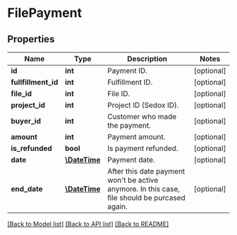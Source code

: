 # FilePayment

## Properties
Name | Type | Description | Notes
------------ | ------------- | ------------- | -------------
**id** | **int** | Payment ID. | [optional] 
**fullfillment_id** | **int** | Fulfillment ID. | [optional] 
**file_id** | **int** | File ID. | [optional] 
**project_id** | **int** | Project ID (Sedox ID). | [optional] 
**buyer_id** | **int** | Customer who made the payment. | [optional] 
**amount** | **int** | Payment amount. | [optional] 
**is_refunded** | **bool** | Is payment refunded. | [optional] 
**date** | [**\DateTime**](\DateTime.md) | Payment date. | [optional] 
**end_date** | [**\DateTime**](\DateTime.md) | After this date payment won&#x27;t be active anymore. In this case, file should be purcased again. | [optional] 

[[Back to Model list]](../../README.md#documentation-for-models) [[Back to API list]](../../README.md#documentation-for-api-endpoints) [[Back to README]](../../README.md)

